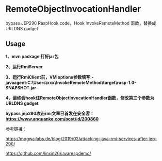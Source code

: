 
# RemoteObjectInvocationHandler
bypass JEP290 RaspHook code，Hook InvokeRemoteMethod 函数，替换成URLDNS gadget
## Usage
**1、mvn package 打好jar包**

**2、运行RmiServer**

**3、运行RmiClient前，VM options参数填写:-javaagent:C:\Users\xxx\InvokeRemoteMethod\target\rasp-1.0-SNAPSHOT.jar**

**4、最终会hook住RemoteObjectInvocationHandler函数，修改第三个参数为URLDNS gadget**

**bypass jep290攻击rmi文章已首发在安全客：https://www.anquanke.com/post/id/200860**


参考链接：

https://mogwailabs.de/blog/2019/03/attacking-java-rmi-services-after-jep-290/

https://github.com/linxin26/javarespdemo/
